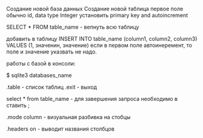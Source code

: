Создание новой база данных
Создание новой таблица
первое поле обычно id, data type Integer
установить primary key and autoincrement


SELECT * FROM table_name - вепнуть всю таблицу


добавить в таблицу
INSERT INTO table_name (column1, column2, column3) VALUES (1, значенин, значение)
если в первом поле автоинеремент, то поле и значение указвать не надо.


работы с базой в консоли:

$ sqlite3 databases_name

.table - список таблиц
.exit - выход

select * from table_name - для завершения запроса необходимо в ставить ;

.mode column - визуальная разбивка на стобцы

.headers on - выводит названия столбцов

